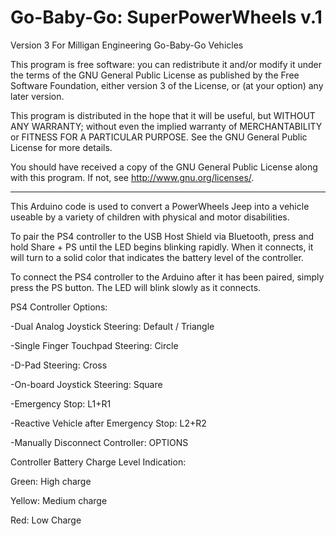 # Go-Baby-Go: SuperPowerWheels v.1
Version 3
For Milligan Engineering Go-Baby-Go Vehicles


This program is free software: you can redistribute it and/or modify it under the terms of the GNU General Public License as published by the Free Software Foundation, either version 3 of the License, or (at your option) any later version.

This program is distributed in the hope that it will be useful, but WITHOUT ANY WARRANTY; without even the implied warranty of MERCHANTABILITY or FITNESS FOR A PARTICULAR PURPOSE. See the GNU General Public License for more details.

You should have received a copy of the GNU General Public License along with this program.  If not, see <http://www.gnu.org/licenses/>.

---------
This Arduino code is used to convert a PowerWheels Jeep into a vehicle useable by a variety of children with physical and motor disabilities. 


To pair the PS4 controller to the USB Host Shield via Bluetooth, press and hold Share + PS until the LED begins blinking rapidly. When it connects, it will turn to a solid color that indicates the battery level of the controller.

To connect the PS4 controller to the Arduino after it has been paired, simply press the PS button. The LED will blink slowly as it connects.



PS4 Controller Options:

-Dual Analog Joystick Steering: Default / Triangle

-Single Finger Touchpad Steering: Circle

-D-Pad Steering: Cross

-On-board Joystick Steering: Square

-Emergency Stop: L1+R1

-Reactive Vehicle after Emergency Stop: L2+R2

-Manually Disconnect Controller: OPTIONS




Controller Battery Charge Level Indication:

Green: High charge

Yellow: Medium charge

Red: Low Charge



